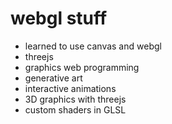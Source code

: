 # webgl stuff 

* learned to use canvas and webgl
* threejs
* graphics web programming
* generative art
* interactive animations
* 3D graphics with threejs
* custom shaders in GLSL
